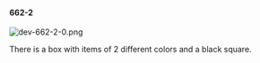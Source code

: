 #### 662-2
![dev-662-2-0.png](https://github.com/lil-lab/nlvr/raw/master/nlvr/dev/images/5/dev-662-2-0.png "dev-662-2-0.png")

There is a box with items of 2 different colors and a black square.